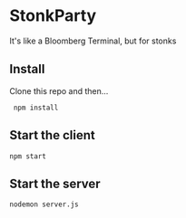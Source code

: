 # StonkParty

 It's like a Bloomberg Terminal, but for stonks

## Install

Clone this repo and then...


```
 npm install
```

## Start the client

```
npm start
```

## Start the server

```
nodemon server.js
```